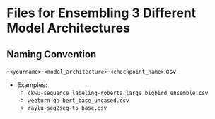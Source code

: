 # Files for Ensembling 3 Different Model Architectures

## Naming Convention

-`<yourname>`-`<model_architecture>`-`<checkpoint_name>`.csv
* Examples:
    - `ckwu-sequence_labeling-roberta_large_bigbird_ensemble.csv`
    - `weeturn-qa-bert_base_uncased.csv`
    - `raylu-seq2seq-t5_base.csv`